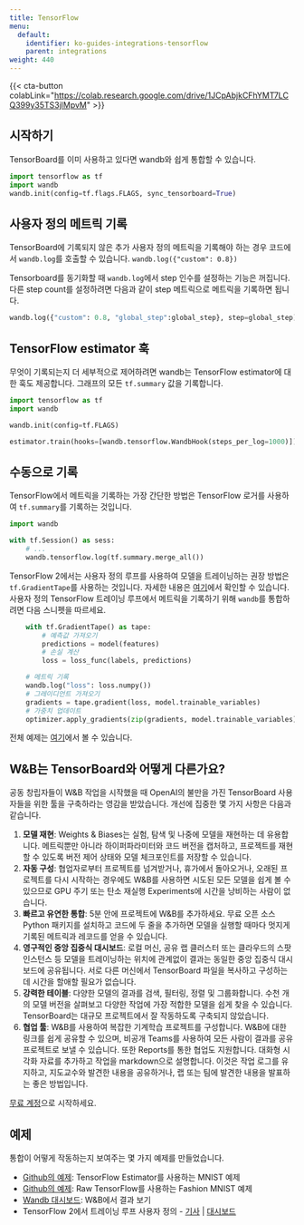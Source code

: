 ```yaml
---
title: TensorFlow
menu:
  default:
    identifier: ko-guides-integrations-tensorflow
    parent: integrations
weight: 440
---
```


{{< cta-button colabLink="https://colab.research.google.com/drive/1JCpAbjkCFhYMT7LCQ399y35TS3jlMpvM" >}}

## 시작하기

TensorBoard를 이미 사용하고 있다면 wandb와 쉽게 통합할 수 있습니다.

```python
import tensorflow as tf
import wandb
wandb.init(config=tf.flags.FLAGS, sync_tensorboard=True)
```

## 사용자 정의 메트릭 기록

TensorBoard에 기록되지 않은 추가 사용자 정의 메트릭을 기록해야 하는 경우 코드에서 `wandb.log`를 호출할 수 있습니다. `wandb.log({"custom": 0.8}) `

Tensorboard를 동기화할 때 `wandb.log`에서 step 인수를 설정하는 기능은 꺼집니다. 다른 step count를 설정하려면 다음과 같이 step 메트릭으로 메트릭을 기록하면 됩니다.

``` python
wandb.log({"custom": 0.8, "global_step":global_step}, step=global_step)
```

## TensorFlow estimator 훅

무엇이 기록되는지 더 세부적으로 제어하려면 wandb는 TensorFlow estimator에 대한 훅도 제공합니다. 그래프의 모든 `tf.summary` 값을 기록합니다.

```python
import tensorflow as tf
import wandb

wandb.init(config=tf.FLAGS)

estimator.train(hooks=[wandb.tensorflow.WandbHook(steps_per_log=1000)])
```

## 수동으로 기록

TensorFlow에서 메트릭을 기록하는 가장 간단한 방법은 TensorFlow 로거를 사용하여 `tf.summary`를 기록하는 것입니다.

```python
import wandb

with tf.Session() as sess:
    # ...
    wandb.tensorflow.log(tf.summary.merge_all())
```

TensorFlow 2에서는 사용자 정의 루프를 사용하여 모델을 트레이닝하는 권장 방법은 `tf.GradientTape`를 사용하는 것입니다. 자세한 내용은 [여기](https://www.tensorflow.org/tutorials/customization/custom_training_walkthrough)에서 확인할 수 있습니다. 사용자 정의 TensorFlow 트레이닝 루프에서 메트릭을 기록하기 위해 `wandb`를 통합하려면 다음 스니펫을 따르세요.

```python
    with tf.GradientTape() as tape:
        # 예측값 가져오기
        predictions = model(features)
        # 손실 계산
        loss = loss_func(labels, predictions)

    # 메트릭 기록
    wandb.log("loss": loss.numpy())
    # 그레이디언트 가져오기
    gradients = tape.gradient(loss, model.trainable_variables)
    # 가중치 업데이트
    optimizer.apply_gradients(zip(gradients, model.trainable_variables))
```

전체 예제는 [여기](https://www.wandb.com/articles/wandb-customizing-training-loops-in-tensorflow-2)에서 볼 수 있습니다.

## W&B는 TensorBoard와 어떻게 다른가요?

공동 창립자들이 W&B 작업을 시작했을 때 OpenAI의 불만을 가진 TensorBoard 사용자들을 위한 툴을 구축하라는 영감을 받았습니다. 개선에 집중한 몇 가지 사항은 다음과 같습니다.

1. **모델 재현**: Weights & Biases는 실험, 탐색 및 나중에 모델을 재현하는 데 유용합니다. 메트릭뿐만 아니라 하이퍼파라미터와 코드 버전을 캡처하고, 프로젝트를 재현할 수 있도록 버전 제어 상태와 모델 체크포인트를 저장할 수 있습니다.
2. **자동 구성**: 협업자로부터 프로젝트를 넘겨받거나, 휴가에서 돌아오거나, 오래된 프로젝트를 다시 시작하는 경우에도 W&B를 사용하면 시도된 모든 모델을 쉽게 볼 수 있으므로 GPU 주기 또는 탄소 재실행 Experiments에 시간을 낭비하는 사람이 없습니다.
3. **빠르고 유연한 통합**: 5분 안에 프로젝트에 W&B를 추가하세요. 무료 오픈 소스 Python 패키지를 설치하고 코드에 두 줄을 추가하면 모델을 실행할 때마다 멋지게 기록된 메트릭과 레코드를 얻을 수 있습니다.
4. **영구적인 중앙 집중식 대시보드**: 로컬 머신, 공유 랩 클러스터 또는 클라우드의 스팟 인스턴스 등 모델을 트레이닝하는 위치에 관계없이 결과는 동일한 중앙 집중식 대시보드에 공유됩니다. 서로 다른 머신에서 TensorBoard 파일을 복사하고 구성하는 데 시간을 할애할 필요가 없습니다.
5. **강력한 테이블**: 다양한 모델의 결과를 검색, 필터링, 정렬 및 그룹화합니다. 수천 개의 모델 버전을 살펴보고 다양한 작업에 가장 적합한 모델을 쉽게 찾을 수 있습니다. TensorBoard는 대규모 프로젝트에서 잘 작동하도록 구축되지 않았습니다.
6. **협업 툴**: W&B를 사용하여 복잡한 기계학습 프로젝트를 구성합니다. W&B에 대한 링크를 쉽게 공유할 수 있으며, 비공개 Teams를 사용하여 모든 사람이 결과를 공유 프로젝트로 보낼 수 있습니다. 또한 Reports를 통한 협업도 지원합니다. 대화형 시각화 자료를 추가하고 작업을 markdown으로 설명합니다. 이것은 작업 로그를 유지하고, 지도교수와 발견한 내용을 공유하거나, 랩 또는 팀에 발견한 내용을 발표하는 좋은 방법입니다.

[무료 계정](https://wandb.ai)으로 시작하세요.

## 예제

통합이 어떻게 작동하는지 보여주는 몇 가지 예제를 만들었습니다.

* [Github의 예제](https://github.com/wandb/examples/blob/master/examples/tensorflow/tf-estimator-mnist/mnist.py): TensorFlow Estimator를 사용하는 MNIST 예제
* [Github의 예제](https://github.com/wandb/examples/blob/master/examples/tensorflow/tf-cnn-fashion/train.py): Raw TensorFlow를 사용하는 Fashion MNIST 예제
* [Wandb 대시보드](https://app.wandb.ai/l2k2/examples-tf-estimator-mnist/runs/p0ifowcb): W&B에서 결과 보기
* TensorFlow 2에서 트레이닝 루프 사용자 정의 - [기사](https://www.wandb.com/articles/wandb-customizing-training-loops-in-tensorflow-2) | [대시보드](https://app.wandb.ai/sayakpaul/custom_training_loops_tf)
